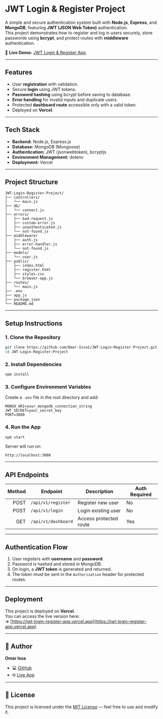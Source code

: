 # JWT Login & Register Project

A simple and secure authentication system built with **Node.js**, **Express**, and **MongoDB**, featuring **JWT (JSON Web Token)** authentication.  
This project demonstrates how to register and log in users securely, store passwords using **bcrypt**, and protect routes with **middleware** authentication.

🔗 **Live Demo:** [JWT Login & Register App](https://jwt-login-register-app.vercel.app)

---

## Features

- User **registration** with validation.
- Secure **login** using JWT tokens.
- **Password hashing** using bcrypt before saving to database.
- **Error handling** for invalid inputs and duplicate users.
- Protected **dashboard route** accessible only with a valid token.
- Deployed on **Vercel**.

---

## Tech Stack

- **Backend:** Node.js, Express.js
- **Database:** MongoDB (Mongoose)
- **Authentication:** JWT (jsonwebtoken), bcryptjs
- **Environment Management:** dotenv
- **Deployment:** Vercel

---

## Project Structure

```
JWT-Login-Register-Project/
├── controllers/
│   └── main.js
├── db/
│   └── connect.js
├── errors/
│   ├── bad-request.js
│   ├── custom-error.js
│   ├── unauthenticated.js
│   └── not-found.js
├── middleware/
│   ├── auth.js
│   ├── error-handler.js
│   └── not-found.js
├── models/
│   └── user.js
├── public/
│   ├── index.html
│   ├── register.html
│   ├── styles.css
│   └── browser-app.js
├── routes/
│   └── main.js
├── .env
├── app.js
├── package.json
└── README.md
```

---

## Setup Instructions

### 1. Clone the Repository

```bash
git clone https://github.com/Omar-Issa1/JWT-Login-Register-Project.git
cd JWT-Login-Register-Project
```

### 2. Install Dependencies

```bash
npm install
```

### 3. Configure Environment Variables

Create a `.env` file in the root directory and add:

```
MONGO_URI=your_mongodb_connection_string
JWT_SECRET=your_secret_key
PORT=3000
```

### 4. Run the App

```bash
npm start
```

Server will run on:

```
http://localhost:3000
```

---

## API Endpoints

| Method | Endpoint            | Description            | Auth Required |
| -----: | ------------------- | ---------------------- | ------------- |
|   POST | `/api/v1/register`  | Register new user      | No            |
|   POST | `/api/v1/login`     | Login existing user    | No            |
|    GET | `/api/v1/dashboard` | Access protected route | Yes           |

---

## Authentication Flow

1. User registers with **username** and **password**.
2. Password is hashed and stored in MongoDB.
3. On login, a **JWT token** is generated and returned.
4. The token must be sent in the `Authorization` header for protected routes.

---

## Deployment

This project is deployed on **Vercel**.  
You can access the live version here:  
=> [https://jwt-login-register-app.vercel.app](https://jwt-login-register-app.vercel.app)

---

## 👤 Author

**Omar Issa**

- 💻 [GitHub](https://github.com/Omar-Issa1)
- 🌐 [Live App](https://jwt-login-register-app.vercel.app)

---

## 📝 License

This project is licensed under the [MIT License](LICENSE) — feel free to use and modify it.
